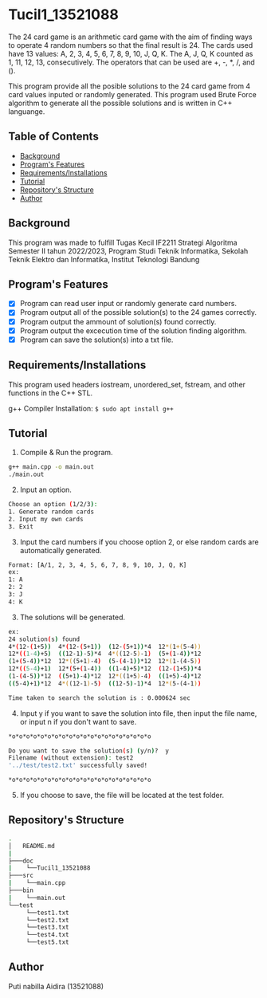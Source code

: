 # Tucil1_13521088

The 24 card game is an arithmetic card game with the aim of finding ways to operate 4 random numbers so that the final result is 24. The cards used have 13 values: A, 2, 3, 4, 5, 6, 7, 8, 9, 10, J, Q, K. The A, J, Q, K counted as 1, 11, 12, 13, consecutively. The operators that can be used are +, -, *, /, and ().

This program provide all the posible solutions to the 24 card game from 4 card values inputed or randomly generated. This program used Brute Force algorithm to generate all the possible solutions and is written in C++ languange.

## Table of Contents

- [Background](#background)
- [Program's Features](#program's-features)
- [Requirements/Installations](#requirements/installations)
- [Tutorial](#tutorial)
- [Repository's Structure](#repository's-structure)
- [Author](#author)

## Background
This program was made to fulfill Tugas Kecil IF2211 Strategi Algoritma Semester II tahun 2022/2023, Program Studi Teknik Informatika, Sekolah Teknik Elektro dan Informatika, Institut Teknologi Bandung

## Program's Features
- [x] Program can read user input or randomly generate card numbers.
- [x] Program output all of the possible solution(s) to the 24 games correctly.
- [x] Program output the ammount of solution(s) found correctly.
- [x] Program output the excecution time of the solution finding algorithm.
- [x] Program can save the solution(s) into a txt file.

## Requirements/Installations
This program used headers iostream, unordered_set, fstream, and other functions in the C++ STL.

g++ Compiler Installation: `$ sudo apt install g++`

## Tutorial

1. Compile & Run the program.
```bash
g++ main.cpp -o main.out
./main.out
```

2. Input an option.
```bash
Choose an option (1/2/3):
1. Generate random cards
2. Input my own cards
3. Exit
```

3. Input the card numbers if you choose option 2, or else random cards are automatically generated.
```bash
Format: [A/1, 2, 3, 4, 5, 6, 7, 8, 9, 10, J, Q, K]
ex:
1: A
2: 2
3: J
4: K
```

3. The solutions will be generated.
```bash
ex:
24 solution(s) found
4*(12-(1+5))  4*(12-(5+1))  (12-(5+1))*4  12*(1+(5-4))
12*((1-4)+5)  ((12-1)-5)*4  4*((12-5)-1)  (5+(1-4))*12
(1+(5-4))*12  12*((5+1)-4)  (5-(4-1))*12  12*(1-(4-5))
12*((5-4)+1)  12*(5+(1-4))  ((1-4)+5)*12  (12-(1+5))*4
(1-(4-5))*12  ((5+1)-4)*12  12*((1+5)-4)  ((1+5)-4)*12
((5-4)+1)*12  4*((12-1)-5)  ((12-5)-1)*4  12*(5-(4-1))  

Time taken to search the solution is : 0.000624 sec
```
4. Input y if you want to save the solution into file, then input the file name, or input n if you don't want to save.
```bash
*o*o*o*o*o*o*o*o*o*o*o*o*o*o*o*o*o*o*o*o

Do you want to save the solution(s) (y/n)?  y 
Filename (without extension): test2
'../test/test2.txt' successfully saved!

*o*o*o*o*o*o*o*o*o*o*o*o*o*o*o*o*o*o*o*o
```

5. If you choose to save, the file will be located at the test folder.

## Repository's Structure
```bash
.
│   README.md
|
├───doc
|    └──Tucil1_13521088         
├───src
|    └──main.cpp    
├───bin
|    └──main.out  
└──test
     └──test1.txt
     └──test2.txt
     └──test3.txt
     └──test4.txt
     └──test5.txt            
```

## Author
Puti nabilla Aidira (13521088)